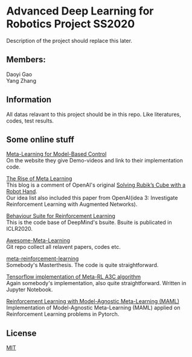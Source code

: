 # Advanced Deep Learning for Robotics Project SS2020

Description of the project should replace this later.

## Members:
Daoyi Gao\
Yang Zhang

## Information
All datas relavant to this project should be in this repo. Like literatures, codes, test results.

## Some online stuff
[Meta-Learning for Model-Based Control ](https://sites.google.com/berkeley.edu/metaadaptivecontrol)\
On the website they give Demo-videos and link to their implementation code.

[The Rise of Meta Learning](https://towardsdatascience.com/the-rise-of-meta-learning-9c61ffac8564)\
This blog is a comment of OpenAI's original [Solving Rubik’s Cube with a Robot Hand](https://openai.com/blog/solving-rubiks-cube/). \
Our idea list also included this paper from OpenAI(idea 3: Investigate Reinforcement Learning with Augmented Networks).

[Behaviour Suite for Reinforcement Learning](https://github.com/deepmind/bsuite)\
This is the code base of DeepMind's bsuite. Bsuite is publicated in ICLR2020. 

[Awesome-Meta-Learning](https://github.com/sudharsan13296/Awesome-Meta-Learning)\
Git repo collect all relavent papers, codes etc.

[meta-reinforcement-learning](https://github.com/fhennecker/meta-reinforcement-learning)\
Somebody's Masterthesis. The code is quite straightforward.

[Tensorflow implementation of Meta-RL A3C algorithm](https://github.com/awjuliani/Meta-RL)\
Again somebody's implementation, also quite straightforward. Written in Jupyter Notebook.

[Reinforcement Learning with Model-Agnostic Meta-Learning (MAML)](https://github.com/tristandeleu/pytorch-maml-rl)\
Implementation of Model-Agnostic Meta-Learning (MAML) applied on Reinforcement Learning problems in Pytorch. 

## License
[MIT](https://choosealicense.com/licenses/mit/)

